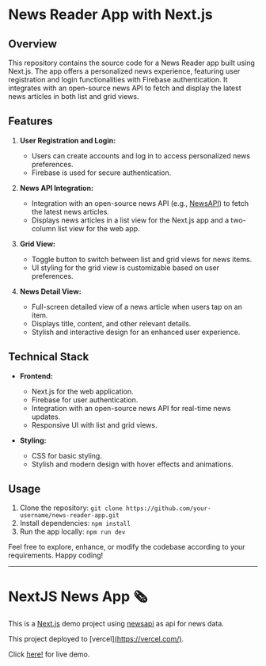 
# News Reader App with Next.js

## Overview

This repository contains the source code for a News Reader app built using Next.js. The app offers a personalized news experience, featuring user registration and login functionalities with Firebase authentication. It integrates with an open-source news API to fetch and display the latest news articles in both list and grid views.

## Features

1. **User Registration and Login:**
   - Users can create accounts and log in to access personalized news preferences.
   - Firebase is used for secure authentication.

2. **News API Integration:**
   - Integration with an open-source news API (e.g., [NewsAPI](https://newsapi.org/)) to fetch the latest news articles.
   - Displays news articles in a list view for the Next.js app and a two-column list view for the web app.

3. **Grid View:**
   - Toggle button to switch between list and grid views for news items.
   - UI styling for the grid view is customizable based on user preferences.

4. **News Detail View:**
   - Full-screen detailed view of a news article when users tap on an item.
   - Displays title, content, and other relevant details.
   - Stylish and interactive design for an enhanced user experience.

## Technical Stack

- **Frontend:**
  - Next.js for the web application.
  - Firebase for user authentication.
  - Integration with an open-source news API for real-time news updates.
  - Responsive UI with list and grid views.

- **Styling:**
  - CSS for basic styling.
  - Stylish and modern design with hover effects and animations.

## Usage

1. Clone the repository: `git clone https://github.com/your-username/news-reader-app.git`
2. Install dependencies: `npm install`
3. Run the app locally: `npm run dev`

Feel free to explore, enhance, or modify the codebase according to your requirements. Happy coding!

---

# NextJS News App 🗞️

This is a [Next.js](https://nextjs.org/) demo project using [newsapi](https://newsapi.org/) as api for news data.

This project deployed to [vercel][(https://vercel.com/)](https://nextjs-news-app-main-ueuh.vercel.app/).

Click [here!](https://nextjs-news-app-ruby.vercel.app/) for live demo.
